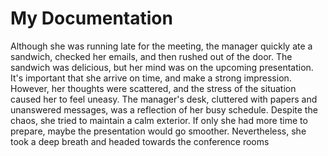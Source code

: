 # My Documentation

Although she was running late for the meeting, the manager quickly ate a sandwich, checked her emails, and then rushed out of the door. The sandwich was delicious, but her mind was on the upcoming presentation. It's important that she arrive on time, and make a strong impression. However, her thoughts were scattered, and the stress of the situation caused her to feel uneasy. The manager's desk, cluttered with papers and unanswered messages, was a reflection of her busy schedule. Despite the chaos, she tried to maintain a calm exterior. If only she had more time to prepare, maybe the presentation would go smoother. Nevertheless, she took a deep breath and headed towards the conference rooms